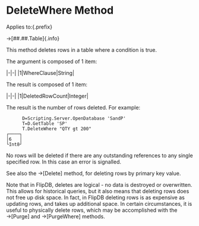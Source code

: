 # DeleteWhere Method

Applies to:{.prefix}

→[##.##.Table]{.info}

This method deletes rows in a table where a condition is true.

The argument is composed of 1 item:

|-|-|
|1|WhereClause|String|

The result is composed of 1 item:

|-|-|
|1|DeletedRowCount|Integer|

The result is the number of rows deleted. For example:

~~~
      D=Scripting.Server.OpenDatabase 'SandP'
      T=D.GetTable 'SP'
      T.DeleteWhere "QTY gt 200"
┌────┐
│6   │
└Int8┘
~~~

No rows will be deleted if there are any outstanding references to any single specified row. In
this case an error is signalled.

See also the →[Delete] method, for deleting rows by primary key value.

Note that in FlipDB, deletes are logical - no data is destroyed or overwritten. This allows for
historical queries, but it also means that deleting rows does not free up disk space. In fact, in
FlipDB deleting rows is as expensive as updating rows, and takes up additional space. In certain
circumstances, it is useful to physically delete rows, which may be accomplished with the →[Purge]
and →[PurgeWhere] methods.

